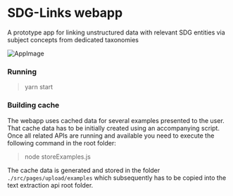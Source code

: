 # SDG-Links webapp
A prototype app for linking unstructured data with relevant SDG entities via subject concepts from dedicated taxonomies

![AppImage](https://raw.githubusercontent.com/epistemik-co/sdg-links-webapp/master/src/pages/Home/rdiDvaws2.png)

### Running

> yarn start

### Building cache

The webapp uses cached data for several examples presented to the user. That cache data has to be initially created using an accompanying script. Once all related APIs are running and available you need to execute the following command in the root folder:

> node storeExamples.js 

The cache data is generated and stored in the folder `./src/pages/upload/examples` which subsequently has to be copied into the text extraction api root folder.
